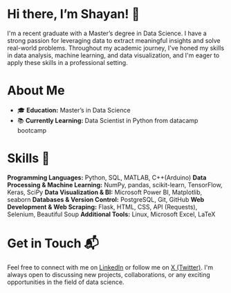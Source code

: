 # Hi there, I’m Shayan! 👋

I'm a recent graduate with a Master’s degree in Data Science. I have a strong passion for leveraging data to extract meaningful insights and solve real-world problems. Throughout my academic journey, I've honed my skills in data analysis, machine learning, and data visualization, and I'm eager to apply these skills in a professional setting.

# About Me
- 🎓 **Education:** Master’s in Data Science
- 📚 **Currently Learning:** Data Scientist in Python from datacamp bootcamp

# Skills 🔮
**Programming Languages:** Python, SQL, MATLAB, C++(Arduino)
**Data Processing & Machine Learning:** NumPy, pandas, scikit-learn, TensorFlow, Keras, SciPy
**Data Visualization & BI:** Microsoft Power BI, Matplotlib, seaborn
**Databases & Version Control:** PostgreSQL, Git, GitHub
**Web Development & Web Scraping:** Flask, HTML, CSS, API (Requests), Selenium, Beautiful Soup
**Additional Tools:** Linux, Microsoft Excel, LaTeX

# Get in Touch 📬
Feel free to connect with me on [LinkedIn](https://www.linkedin.com/in/shayanrsh/) or follow me on [X (Twitter)](https://x.com/Shayanrsh/). 
I'm always open to discussing new projects, collaborations, or any exciting opportunities in the field of data science.


<!---
shayanrsh/shayanrsh is a ✨ special ✨ repository because its `README.md` (this file) appears on your GitHub profile.
You can click the Preview link to take a look at your changes.
--->
